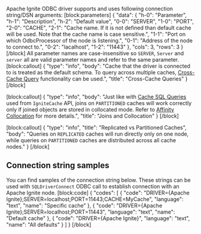 Apache Ignite ODBC driver supports and uses following connection string/DSN
arguments:
[block:parameters]
{
  "data": {
    "h-0": "Parameter",
    "h-1": "Description",
    "h-2": "Default value",
    "0-0": "SERVER",
    "1-0": "PORT",
    "2-0": "CACHE",
    "2-1": "Cache name. If it is not defined than default cache will be used. Note that the cache name is case sensitive.",
    "1-1": "Port on which OdbcProcessor of the node is listening.",
    "0-1": "Address of the node to connect to.",
    "0-2": "lacalhost",
    "1-2": "11443"
  },
  "cols": 3,
  "rows": 3
}
[/block]
All parameter names are case-insensitive so `SERVER`, `Server` and `server` all are
valid parameter names and refer to the same parameter.
[block:callout]
{
  "type": "info",
  "body": "Cache that the driver is connected to is treated as the default schema. To query across multiple caches, [Cross-Cache Query](/docs/cache-queries#cross-cache-queries) functionality can be used.",
  "title": "Cross-Cache Queries"
}
[/block]

[block:callout]
{
  "type": "info",
  "body": "Just like with [Cache SQL Queries](doc:cache-queries) used from `IgniteCache` API, joins on `PARTITIONED` caches will work correctly only if joined objects are stored in collocated mode. Refer to [Affinity Collocation](/docs/affinity-collocation#collocate-data-with-data) for more details.",
  "title": "Joins and Collocation"
}
[/block]

[block:callout]
{
  "type": "info",
  "title": "Replicated vs Partitioned Caches",
  "body": "Queries on `REPLICATED` caches will run directly only on one node, while queries on `PARTITIONED` caches are distributed across all cache nodes."
}
[/block]
## Connection string samples
You can find samples of the connection string below. These strings can be used with `SQLDriverConnect` ODBC call to establish connection with an Apache Ignite node.
[block:code]
{
  "codes": [
    {
      "code": "DRIVER={Apache Ignite};SERVER=localhost;PORT=11443;CACHE=MyCache",
      "language": "text",
      "name": "Specific cache"
    },
    {
      "code": "DRIVER={Apache Ignite};SERVER=localhost;PORT=11443",
      "language": "text",
      "name": "Default cache"
    },
    {
      "code": "DRIVER={Apache Ignite}",
      "language": "text",
      "name": "All defaults"
    }
  ]
}
[/block]
